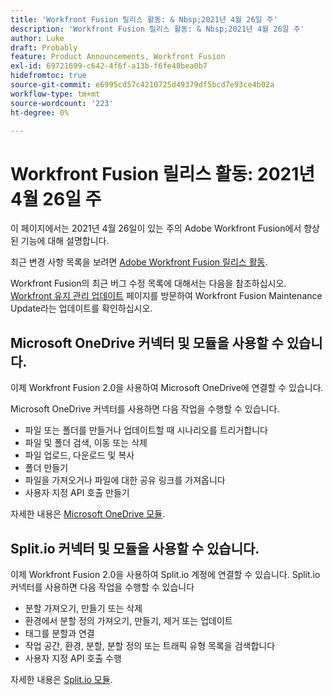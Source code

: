 ```yaml
---
title: 'Workfront Fusion 릴리스 활동: & Nbsp;2021년 4월 26일 주'
description: 'Workfront Fusion 릴리스 활동: & Nbsp;2021년 4월 26일 주'
author: Luke
draft: Probably
feature: Product Announcements, Workfront Fusion
exl-id: 69721699-c642-4f6f-a13b-f6fe48bea0b7
hidefromtoc: true
source-git-commit: e6995cd57c4210725d49379df5bcd7e93ce4b02a
workflow-type: tm+mt
source-wordcount: '223'
ht-degree: 0%

---
```


# Workfront Fusion 릴리스 활동: 2021년 4월 26일 주

이 페이지에서는 2021년 4월 26일이 있는 주의 Adobe Workfront Fusion에서 향상된 기능에 대해 설명합니다.

최근 변경 사항 목록을 보려면 [Adobe Workfront Fusion 릴리스 활동](../../../product-announcements/product-releases/fusion-release-activity/fusion-release-activity.md).

Workfront Fusion의 최근 버그 수정 목록에 대해서는 다음을 참조하십시오. [Workfront 유지 관리 업데이트](https://experienceleague.adobe.com/docs/workfront-known-issues/releases/current-updates.html) 페이지를 방문하여 Workfront Fusion Maintenance Update라는 업데이트를 확인하십시오.

## Microsoft OneDrive 커넥터 및 모듈을 사용할 수 있습니다.

이제 Workfront Fusion 2.0을 사용하여 Microsoft OneDrive에 연결할 수 있습니다.

Microsoft OneDrive 커넥터를 사용하면 다음 작업을 수행할 수 있습니다.

* 파일 또는 폴더를 만들거나 업데이트할 때 시나리오를 트리거합니다
* 파일 및 폴더 검색, 이동 또는 삭제
* 파일 업로드, 다운로드 및 복사
* 폴더 만들기
* 파일을 가져오거나 파일에 대한 공유 링크를 가져옵니다
* 사용자 지정 API 호출 만들기

자세한 내용은 [Microsoft OneDrive 모듈](../../../workfront-fusion/apps-and-their-modules/microsoft-onedrive-modules.md).

## Split.io 커넥터 및 모듈을 사용할 수 있습니다.

이제 Workfront Fusion 2.0을 사용하여 Split.io 계정에 연결할 수 있습니다. Split.io 커넥터를 사용하면 다음 작업을 수행할 수 있습니다

* 분할 가져오기, 만들기 또는 삭제
* 환경에서 분할 정의 가져오기, 만들기, 제거 또는 업데이트
* 태그를 분할과 연결
* 작업 공간, 환경, 분할, 분할 정의 또는 트래픽 유형 목록을 검색합니다
* 사용자 지정 API 호출 수행

자세한 내용은 [Split.io 모듈](../../../workfront-fusion/apps-and-their-modules/split-io-modules.md).
